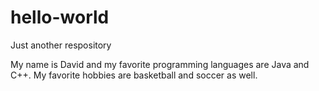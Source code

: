 # hello-world
Just another respository

My name is David and my favorite programming languages are
Java and C++. My favorite hobbies are basketball and soccer
as well.
